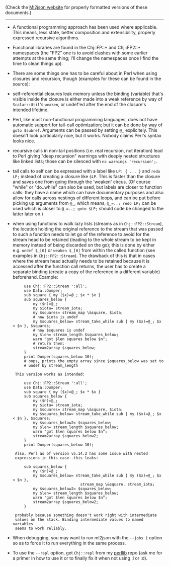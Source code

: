 (Check the [Ml2json website](http://ml2json.christianjaeger.ch/) for
properly formatted versions of these documents.)

---

* A functional programming approach has been used where applicable. This
means, less state, better composition and extensibility, properly
expressed recursive algorithms.

* Functional libraries are found in the Chj::FP::* and Chj::FP2::*
namespaces (the "FP2" one is to avoid clashes with some earlier
attempts at the same thing; I'll change the namespaces once I find the
time to clean things up).

* There are some things one has to be careful about in Perl when using
closures and recursion, though (examples for these can be found in the
source):

 - self-referential closures leak memory unless the binding (variable)
 that's visible inside the closure is either made into a weak
 reference by way of `Scalar::Util`'s `weaken`, or undef'ed after the
 end of the closure's intended lifetime.

 - Perl, like most non-functional programming languages, does not have
 automatic support for tail-call optimization; but it can be done by
 way of `goto $subref`. Arguments can be passed by setting `@_`
 explicitely. This doesn't look particularly nice, but it
 works. Nobody claims Perl's syntax looks nice.

 - recursive calls in non-tail positions (i.e. real recursion, not
 iteration) lead to Perl giving "deep recursion" warnings with deeply
 nested structures like linked lists; those can be silenced with `no
 warnings 'recursion';`.

 - tail calls to self can be expressed with a label like `LP: { ... }`
 and `redo LP;` instead of creating a closure like `$LP`. This is
 faster than the closure and saves one from going through the 'weaken'
 circus. (Of course "while" or "do..while" can also be used, but
 labels are closer to function calls: they have a name which can have
 documentary purposes and also allow for calls across nestings of
 different loops, and can be put before picking up arguments from
 `@_`, which means, `@_=..; redo LP;` can be used which is closer to
 `@_=..; goto $LP;` should code be changed to the latter later on.)

 - when using functions to walk lazy lists (streams as in
 `Chj::FP2::Stream`), the location holding the original reference to the
 stream that was passed to such a function needs to let go of the
 reference to avoid for the stream head to be retained (leading to the
 whole stream to be kept in memory instead of being discarded on the
 go); this is done by either e.g. `undef $_[0]` or `weaken $_[0]` from
 within the called function (see examples in `Chj::FP2::Stream`). The
 drawback of this is that in cases where the stream head actually
 needs to be retained because it is accessed after the function call
 returns, the user has to create a separate binding (create a copy of
 the reference in a different variable) beforehand. Example:

            use Chj::FP2::Stream ':all';
            use Data::Dumper;
            sub square { my ($x)=@_; $x * $x }
            sub squares_below {
                my ($n)=@_;
                my $iota= stream_iota;
                my $squares= stream_map \&square, $iota;
                # now $iota is undef
                my $squares_below= stream_take_while sub { my ($x)=@_; $x < $n }, $squares;
                # now $squares is undef
                my $len= stream_length $squares_below;
                warn "got $len squares below $n";
                # return them:
                stream2array $squares_below;
            }
            print Dumper(squares_below 10);
            # oops, prints the empty array since $squares_below was set to
            # undef by stream_length

        This version works as intended:

            use Chj::FP2::Stream ':all';
            use Data::Dumper;
            sub square { my ($x)=@_; $x * $x }
            sub squares_below {
                my ($n)=@_;
                my $iota= stream_iota;
                my $squares= stream_map \&square, $iota;
                my $squares_below= stream_take_while sub { my ($x)=@_; $x < $n }, $squares;
                my $squares_below2= $squares_below;
                my $len= stream_length $squares_below;
                warn "got $len squares below $n";
                stream2array $squares_below2;
            }
            print Dumper(squares_below 10);

        Also, Perl as of version v5.14.2 has some issue with nested
        expressions in this case--this leaks:

            sub squares_below {
                my ($n)=@_;
                my $squares_below= stream_take_while sub { my ($x)=@_; $x < $n },
                                     stream_map \&square, stream_iota;
                my $squares_below2= $squares_below;
                my $len= stream_length $squares_below;
                warn "got $len squares below $n";
                stream2array $squares_below2;
            }

        probably because something doesn't work right with intermediate
        values on the stack. Binding intermediate values to named variables
        seems to work reliably.

* When debugging, you may want to run ml2json with the `--jobs 1` option
so as to force it to run everything in the same process.

* To use the `--repl` option, get `Chj::repl` from my [perllib][1] repo
 (ask me for a primer in how to use it or to finally fix it when not
 using :l or :d).

 [1]: https://github.com/pflanze/chj-perllib

